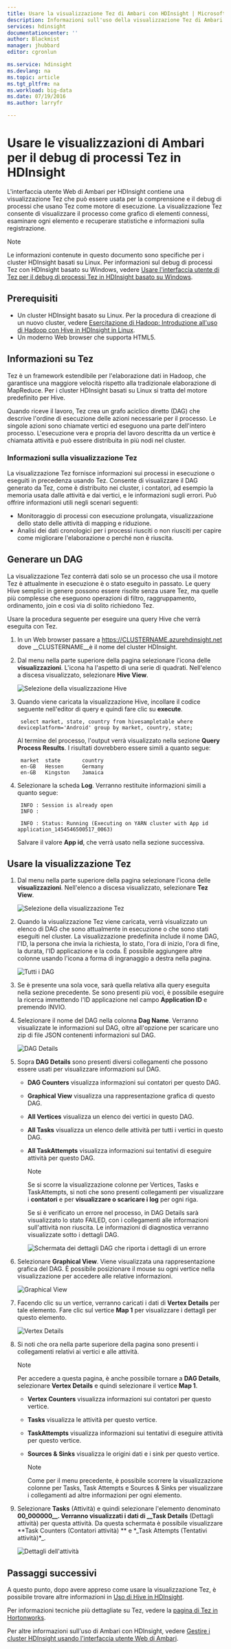 ```yaml
---
title: Usare la visualizzazione Tez di Ambari con HDInsight | Microsoft Docs
description: Informazioni sull'uso della visualizzazione Tez di Ambari per il debug di processi Tez in HDInsight.
services: hdinsight
documentationcenter: ''
author: Blackmist
manager: jhubbard
editor: cgronlun

ms.service: hdinsight
ms.devlang: na
ms.topic: article
ms.tgt_pltfrm: na
ms.workload: big-data
ms.date: 07/19/2016
ms.author: larryfr

---
```

# Usare le visualizzazioni di Ambari per il debug di processi Tez in HDInsight
L'interfaccia utente Web di Ambari per HDInsight contiene una visualizzazione Tez che può essere usata per la comprensione e il debug di processi che usano Tez come motore di esecuzione. La visualizzazione Tez consente di visualizzare il processo come grafico di elementi connessi, esaminare ogni elemento e recuperare statistiche e informazioni sulla registrazione.

> [!NOTE]
> Le informazioni contenute in questo documento sono specifiche per i cluster HDInsight basati su Linux. Per informazioni sul debug di processi Tez con HDInsight basato su Windows, vedere [Usare l'interfaccia utente di Tez per il debug di processi Tez in HDInsight basato su Windows](hdinsight-debug-tez-ui.md).
> 
> 

## Prerequisiti
* Un cluster HDInsight basato su Linux. Per la procedura di creazione di un nuovo cluster, vedere [Esercitazione di Hadoop: Introduzione all'uso di Hadoop con Hive in HDInsight in Linux](hdinsight-hadoop-linux-tutorial-get-started.md).
* Un moderno Web browser che supporta HTML5.

## Informazioni su Tez
Tez è un framework estendibile per l'elaborazione dati in Hadoop, che garantisce una maggiore velocità rispetto alla tradizionale elaborazione di MapReduce. Per i cluster HDInsight basati su Linux si tratta del motore predefinito per Hive.

Quando riceve il lavoro, Tez crea un grafo aciclico diretto (DAG) che descrive l'ordine di esecuzione delle azioni necessarie per il processo. Le singole azioni sono chiamate vertici ed eseguono una parte dell'intero processo. L'esecuzione vera e propria del lavoro descritta da un vertice è chiamata attività e può essere distribuita in più nodi nel cluster.

### Informazioni sulla visualizzazione Tez
La visualizzazione Tez fornisce informazioni sui processi in esecuzione o eseguiti in precedenza usando Tez. Consente di visualizzare il DAG generato da Tez, come è distribuito nei cluster, i contatori, ad esempio la memoria usata dalle attività e dai vertici, e le informazioni sugli errori. Può offrire informazioni utili negli scenari seguenti:

* Monitoraggio di processi con esecuzione prolungata, visualizzazione dello stato delle attività di mapping e riduzione.
* Analisi dei dati cronologici per i processi riusciti o non riusciti per capire come migliorare l'elaborazione o perché non è riuscita.

## Generare un DAG
La visualizzazione Tez conterrà dati solo se un processo che usa il motore Tez è attualmente in esecuzione è o stato eseguito in passato. Le query Hive semplici in genere possono essere risolte senza usare Tez, ma quelle più complesse che eseguono operazioni di filtro, raggruppamento, ordinamento, join e così via di solito richiedono Tez.

Usare la procedura seguente per eseguire una query Hive che verrà eseguita con Tez.

1. In un Web browser passare a https://CLUSTERNAME.azurehdinsight.net dove __CLUSTERNAME__è il nome del cluster HDInsight.
2. Dal menu nella parte superiore della pagina selezionare l'icona delle **visualizzazioni**. L'icona ha l'aspetto di una serie di quadrati. Nell'elenco a discesa visualizzato, selezionare **Hive View**.
   
    ![Selezione della visualizzazione Hive](./media/hdinsight-debug-ambari-tez-view/selecthive.png)
3. Quando viene caricata la visualizzazione Hive, incollare il codice seguente nell'editor di query e quindi fare clic su **execute**.
   
        select market, state, country from hivesampletable where deviceplatform='Android' group by market, country, state;
   
    Al termine del processo, l'output verrà visualizzato nella sezione **Query Process Results**. I risultati dovrebbero essere simili a quanto segue:
   
        market  state       country
        en-GB   Hessen      Germany
        en-GB   Kingston    Jamaica
4. Selezionare la scheda **Log**. Verranno restituite informazioni simili a quanto segue:
   
        INFO : Session is already open
        INFO :
   
        INFO : Status: Running (Executing on YARN cluster with App id application_1454546500517_0063)
   
    Salvare il valore **App id**, che verrà usato nella sezione successiva.

## Usare la visualizzazione Tez
1. Dal menu nella parte superiore della pagina selezionare l'icona delle **visualizzazioni**. Nell'elenco a discesa visualizzato, selezionare **Tez View**.
   
    ![Selezione della visualizzazione Tez](./media/hdinsight-debug-ambari-tez-view/selecttez.png)
2. Quando la visualizzazione Tez viene caricata, verrà visualizzato un elenco di DAG che sono attualmente in esecuzione o che sono stati eseguiti nel cluster. La visualizzazione predefinita include il nome DAG, l'ID, la persona che invia la richiesta, lo stato, l'ora di inizio, l'ora di fine, la durata, l'ID applicazione e la coda. È possibile aggiungere altre colonne usando l'icona a forma di ingranaggio a destra nella pagina.
   
    ![Tutti i DAG](./media/hdinsight-debug-ambari-tez-view/alldags.png)
3. Se è presente una sola voce, sarà quella relativa alla query eseguita nella sezione precedente. Se sono presenti più voci, è possibile eseguire la ricerca immettendo l'ID applicazione nel campo **Application ID** e premendo INVIO.
4. Selezionare il nome del DAG nella colonna **Dag Name**. Verranno visualizzate le informazioni sul DAG, oltre all'opzione per scaricare uno zip di file JSON contenenti informazioni sul DAG.
   
    ![DAG Details](./media/hdinsight-debug-ambari-tez-view/dagdetails.png)
5. Sopra **DAG Details** sono presenti diversi collegamenti che possono essere usati per visualizzare informazioni sul DAG.
   
   * **DAG Counters** visualizza informazioni sui contatori per questo DAG.
   * **Graphical View** visualizza una rappresentazione grafica di questo DAG.
   * **All Vertices** visualizza un elenco dei vertici in questo DAG.
   * **All Tasks** visualizza un elenco delle attività per tutti i vertici in questo DAG.
   * **All TaskAttempts** visualizza informazioni sui tentativi di eseguire attività per questo DAG.
     
     > [!NOTE]
     > Se si scorre la visualizzazione colonne per Vertices, Tasks e TaskAttempts, si noti che sono presenti collegamenti per visualizzare i **contatori** e per **visualizzare o scaricare i log** per ogni riga.
     > 
     > 
     
     Se si è verificato un errore nel processo, in DAG Details sarà visualizzato lo stato FAILED, con i collegamenti alle informazioni sull'attività non riuscita. Le informazioni di diagnostica verranno visualizzate sotto i dettagli DAG.
     
     ![Schermata dei dettagli DAG che riporta i dettagli di un errore](./media/hdinsight-debug-ambari-tez-view/faileddag.png)
6. Selezionare **Graphical View**. Viene visualizzata una rappresentazione grafica del DAG. È possibile posizionare il mouse su ogni vertice nella visualizzazione per accedere alle relative informazioni.
   
    ![Graphical View](./media/hdinsight-debug-ambari-tez-view/dagdiagram.png)
7. Facendo clic su un vertice, verranno caricati i dati di **Vertex Details** per tale elemento. Fare clic sul vertice **Map 1** per visualizzare i dettagli per questo elemento.
   
    ![Vertex Details](./media/hdinsight-debug-ambari-tez-view/vertexdetails.png)
8. Si noti che ora nella parte superiore della pagina sono presenti i collegamenti relativi ai vertici e alle attività.
   
   > [!NOTE]
   > Per accedere a questa pagina, è anche possibile tornare a **DAG Details**, selezionare **Vertex Details** e quindi selezionare il vertice **Map 1**.
   > 
   > 
   
   * **Vertex Counters** visualizza informazioni sui contatori per questo vertice.
   * **Tasks** visualizza le attività per questo vertice.
   * **TaskAttempts** visualizza informazioni sui tentativi di eseguire attività per questo vertice.
   * **Sources & Sinks** visualizza le origini dati e i sink per questo vertice.
     
     > [!NOTE]
     > Come per il menu precedente, è possibile scorrere la visualizzazione colonne per Tasks, Task Attempts e Sources & Sinks per visualizzare i collegamenti ad altre informazioni per ogni elemento.
     > 
     > 
9. Selezionare **Tasks** (Attività) e quindi selezionare l'elemento denominato **00_000000_\_. Verranno visualizzati i dati di __Task Details** (Dettagli attività) per questa attività. Da questa schermata è possibile visualizzare **Task Counters (Contatori attività) ** e *_Task Attempts (Tentativi attività)\*\_.
   
   ![Dettagli dell'attività](./media/hdinsight-debug-ambari-tez-view/taskdetails.png)

## Passaggi successivi
A questo punto, dopo avere appreso come usare la visualizzazione Tez, è possibile trovare altre informazioni in [Uso di Hive in HDInsight](hdinsight-use-hive.md).

Per informazioni tecniche più dettagliate su Tez, vedere la [pagina di Tez in Hortonworks](http://hortonworks.com/hadoop/tez/).

Per altre informazioni sull'uso di Ambari con HDInsight, vedere [Gestire i cluster HDInsight usando l'interfaccia utente Web di Ambari](hdinsight-hadoop-manage-ambari.md).

<!---HONumber=AcomDC_0914_2016-->